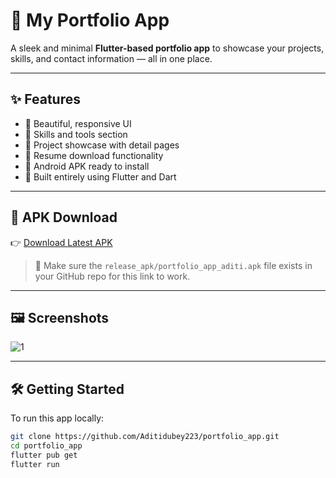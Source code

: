 # 🌟 My Portfolio App

A sleek and minimal **Flutter-based portfolio app** to showcase your projects, skills, and contact information — all in one place.

---

## ✨ Features

- 🚀 Beautiful, responsive UI
- 🧠 Skills and tools section
- 💼 Project showcase with detail pages
- 📄 Resume download functionality
- 📱 Android APK ready to install
- 🔧 Built entirely using Flutter and Dart

---

## 📲 APK Download

👉 [Download Latest APK](release_apk/portfolio_app_aditi.apk)

> 📁 Make sure the `release_apk/portfolio_app_aditi.apk` file exists in your GitHub repo for this link to work.

---

## 🖼️ Screenshots

<!-- Add screenshots here -->
<!-- Example: -->
<!-- ![Home Screen](screenshots/home.png) -->
<!-- ![Projects Screen](screenshots/projects.png) -->

![1](https://github.com/user-attachments/assets/8e2181fd-d1bd-43ea-89ea-2ed684496157)


---

## 🛠️ Getting Started

To run this app locally:

```bash
git clone https://github.com/Aditidubey223/portfolio_app.git
cd portfolio_app
flutter pub get
flutter run
